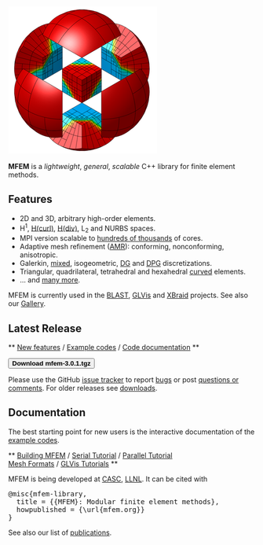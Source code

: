 <div class="col-md-6" markdown="1">

[<img class="centered" src="img/logo-300.png">](gallery.md)

**MFEM** is a _lightweight_, _general_, _scalable_ C++ library for finite element methods.

## Features

* 2D and 3D, arbitrary high-order elements.
* H<sup>1</sup>, [H(curl)](examples.md?hcurl), [H(div)](examples.md?hdiv), L<sub>2</sub> and NURBS spaces.
* MPI version scalable to [hundreds of thousands](http://www.llnl.gov/casc/blast/parallel.php) of cores.
* Adaptive mesh refinement ([AMR](examples.md?amr)): conforming, nonconforming, anisotropic.
* Galerkin, [mixed](examples.md?mixed), isogeometric, [DG](examples.md?dg) and [DPG](examples.md?dpg) discretizations.
* Triangular, quadrilateral, tetrahedral and hexahedral [curved](https://github.com/glvis/glvis/wiki/Mesh-Formats#curvilinear-and-more-general-meshes) elements.
* ... and [many more](features.md).

MFEM is currently used in the [BLAST](http://www.llnl.gov/casc/blast), [GLVis](http://glvis.org) and [XBraid](http://www.llnl.gov/casc/xbraid) projects. See also our [Gallery](https://github.com/mfem/mfem/wiki/Gallery).


</div><div class="col-md-6" markdown="1">

## Latest Release

**
[New features](https://raw.githubusercontent.com/mfem/mfem/master/CHANGELOG) 
/ [Example codes](examples.md)
/ [Code documentation](http://mfem.github.io/doxygen/html/index.html) 
**

[<button type="button" class="btn btn-success">
**Download mfem-3.0.1.tgz**
</button>](http://goo.gl/gcNNsA)

Please use the GitHub [issue tracker](https://github.com/mfem/mfem/issues)
to report [bugs](https://github.com/mfem/mfem/issues/new) 
or post [questions or comments](https://github.com/mfem/mfem/issues/new).
For older releases see [downloads](download.md).

## Documentation

The best starting point for new users is the interactive documentation of the [example codes](examples.md).

**
[Building MFEM](building.md) 
/ [Serial Tutorial](serial-tutorial.md) 
/ [Parallel Tutorial](parallel-tutorial.md) 
<br> [Mesh Formats](https://github.com/glvis/glvis/wiki/MeshFormats) 
/ [GLVis Tutorials](https://github.com/glvis/glvis/wiki/)
**

MFEM is being developed at [CASC](http://computation.llnl.gov/casc/), [LLNL](https://www.llnl.gov/). It can be cited with
<pre>
@misc{mfem-library,
  title = {{MFEM}: Modular finite element methods},
  howpublished = {\url{mfem.org}}
}</pre>

See also our list of [publications](publications.md).


</div>
